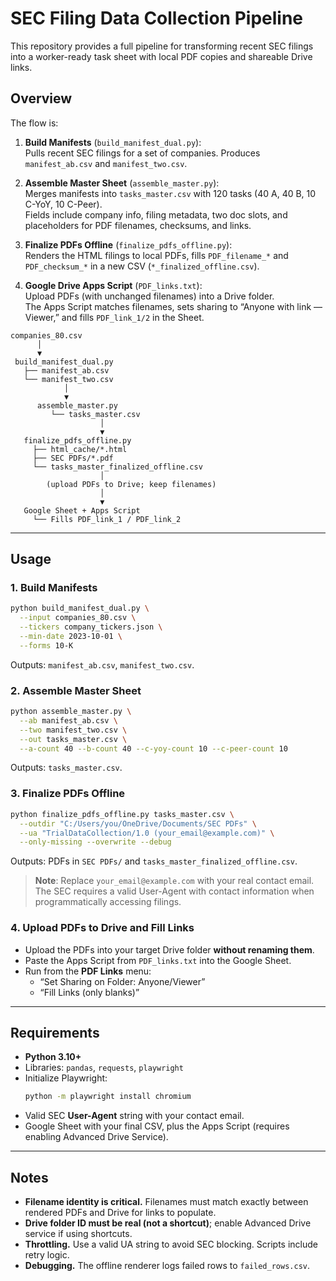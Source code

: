 # SEC Filing Data Collection Pipeline

This repository provides a full pipeline for transforming recent SEC filings into a worker-ready task sheet with local PDF copies and shareable Drive links.

## Overview

The flow is:

1. **Build Manifests** (`build_manifest_dual.py`):  
   Pulls recent SEC filings for a set of companies. Produces `manifest_ab.csv` and `manifest_two.csv`.

2. **Assemble Master Sheet** (`assemble_master.py`):  
   Merges manifests into `tasks_master.csv` with 120 tasks (40 A, 40 B, 10 C-YoY, 10 C-Peer).  
   Fields include company info, filing metadata, two doc slots, and placeholders for PDF filenames, checksums, and links.

3. **Finalize PDFs Offline** (`finalize_pdfs_offline.py`):  
   Renders the HTML filings to local PDFs, fills `PDF_filename_*` and `PDF_checksum_*` in a new CSV (`*_finalized_offline.csv`).

4. **Google Drive Apps Script** (`PDF_links.txt`):  
   Upload PDFs (with unchanged filenames) into a Drive folder.  
   The Apps Script matches filenames, sets sharing to “Anyone with link — Viewer,” and fills `PDF_link_1/2` in the Sheet.

```
companies_80.csv
      │
      ▼
 build_manifest_dual.py
   ├── manifest_ab.csv
   └── manifest_two.csv
            │
            ▼
      assemble_master.py
         └── tasks_master.csv
                    │
                    ▼
   finalize_pdfs_offline.py
     ├── html_cache/*.html
     ├── SEC PDFs/*.pdf
     └── tasks_master_finalized_offline.csv
                    │
        (upload PDFs to Drive; keep filenames)
                    │
                    ▼
   Google Sheet + Apps Script
     └── Fills PDF_link_1 / PDF_link_2
```

---

## Usage

### 1. Build Manifests

```bash
python build_manifest_dual.py \
  --input companies_80.csv \
  --tickers company_tickers.json \
  --min-date 2023-10-01 \
  --forms 10-K
```

Outputs: `manifest_ab.csv`, `manifest_two.csv`.

### 2. Assemble Master Sheet

```bash
python assemble_master.py \
  --ab manifest_ab.csv \
  --two manifest_two.csv \
  --out tasks_master.csv \
  --a-count 40 --b-count 40 --c-yoy-count 10 --c-peer-count 10
```

Outputs: `tasks_master.csv`.

### 3. Finalize PDFs Offline

```bash
python finalize_pdfs_offline.py tasks_master.csv \
  --outdir "C:/Users/you/OneDrive/Documents/SEC PDFs" \
  --ua "TrialDataCollection/1.0 (your_email@example.com)" \
  --only-missing --overwrite --debug
```

Outputs: PDFs in `SEC PDFs/` and `tasks_master_finalized_offline.csv`.

> **Note**: Replace `your_email@example.com` with your real contact email.  
> The SEC requires a valid User-Agent with contact information when programmatically accessing filings.

### 4. Upload PDFs to Drive and Fill Links

- Upload the PDFs into your target Drive folder **without renaming them**.
- Paste the Apps Script from `PDF_links.txt` into the Google Sheet.
- Run from the **PDF Links** menu:
  - “Set Sharing on Folder: Anyone/Viewer”
  - “Fill Links (only blanks)”

---

## Requirements

- **Python 3.10+**
- Libraries: `pandas`, `requests`, `playwright`
- Initialize Playwright:  
  ```bash
  python -m playwright install chromium
  ```
- Valid SEC **User-Agent** string with your contact email.
- Google Sheet with your final CSV, plus the Apps Script (requires enabling Advanced Drive Service).

---

## Notes

- **Filename identity is critical.** Filenames must match exactly between rendered PDFs and Drive for links to populate.
- **Drive folder ID must be real (not a shortcut)**; enable Advanced Drive service if using shortcuts.
- **Throttling.** Use a valid UA string to avoid SEC blocking. Scripts include retry logic.
- **Debugging.** The offline renderer logs failed rows to `failed_rows.csv`.
